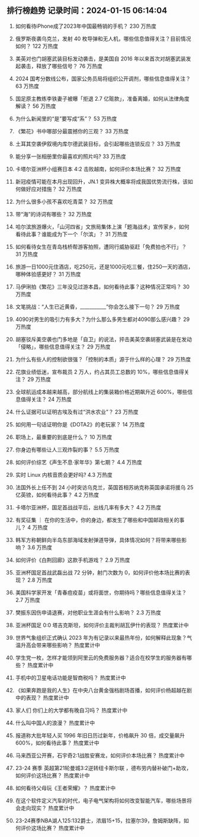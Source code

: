 
## 排行榜趋势 记录时间：2024-01-15 06:14:04
  
  1. 如何看待iPhone成了2023年中国最畅销的手机？ 230 万热度
    
  2. 俄罗斯夜袭乌克兰，发射 40 枚导弹和无人机，哪些信息值得关注？目前情况如何？ 122 万热度
    
  3. 美英对也门胡塞武装目标发动袭击，是美国自 2016 年以来首次对胡塞武装发起袭击，释放了哪些信号？ 76 万热度
    
  4. 2024 国考分数线公布，国家公务员局将组织公开调剂，哪些信息值得关注？ 63 万热度
    
  5. 国足原主教练李铁妻子被曝「拒退 2.7 亿赃款」，准备离婚，如何从法律角度解读？ 56 万热度
    
  6. 为什么新闻里的“是”要写成“系”？ 53 万热度
    
  7. 《繁花》书中哪部分最震撼你的三观？ 33 万热度
    
  8. 土耳其空袭伊叙境内库尔德武装目标，会引起哪些连锁反应？ 33 万热度
    
  9. 能分享一张相册里你最喜欢的照片吗? 33 万热度
    
  10. 卡塔尔亚洲杯小组赛日本 4:2 击败越南，如何评价本场比赛？ 32 万热度
    
  11. 新冠疫情可能在本月出现回升，JN.1 变异株大概率将成我国优势流行株，该如何做好应对措施？ 32 万热度
    
  12. 为什么很多小孩不喜欢吃青菜？ 32 万热度
    
  13. 带“海”的诗词有哪些？ 32 万热度
    
  14. 哈尔滨旅游爆火，「山河四省」文旅局集体上演「题海战术」宣传家乡，如何看待此事？谁能成为下一个「尔滨」？ 31 万热度
    
  15. 如何看待女生在青岛栈桥帮游客拍照，遭同行威胁驱赶「免费拍也不行」？ 31 万热度
    
  16. 旅游一日1000元住酒店，吃250元，还是1000元吃三餐，住250一天的酒店，哪种体验感更好？ 31 万热度
    
  17. 马伊琍拍《繁花》三年没见过游本昌，如何看待此事？这种情况正常吗？ 30 万热度
    
  18. 文笔挑战：“人生已近黄昏，___________”你会怎么接下一句？ 29 万热度
    
  19. 4090对男生的吸引力有多大？为什么那么多男生都对4090那么感兴趣？ 29 万热度
    
  20. 胡塞驳斥美空袭也门多地是「自卫」的说法，抨击美英空袭胡塞武装是在发动「侵略」，哪些信息值得关注？ 29 万热度
    
  21. 为什么有些人的控制欲很强？「控制的本质」源于什么样的心理？ 29 万热度
    
  22. 花旗业绩低迷，宣布裁员 2 万人，约占其员工总数的 10%，哪些信息值得关注？ 29 万热度
    
  23. 全球航运成本越来越高，部分航线上的集装箱价格近期飙升近 600%，哪些信息值得关注？ 24 万热度
    
  24. 什么证据可以证明古埃及有过“洪水农业”？ 23 万热度
    
  25. 如何用一句话证明你是《DOTA2》的老玩家？ 14 万热度
    
  26. 职场上，最重要的到底是什么？ 10 万热度
    
  27. 你身边有哪些让人三观炸裂的事？ 5.5 万热度
    
  28. 如何评价综艺《声生不息·家年华》第七期？ 4.4 万热度
    
  29. 实时 Linux 内核音质会更好吗? 4.3 万热度
    
  30. 法国外长上任不到 24 小时突访乌克兰，英国首相苏纳克称英国承诺将援乌 25 亿英镑，如何看待此事？ 4.2 万热度
    
  31. 卡塔尔亚洲杯，国足首战战平后，出线几率有多大？ 4.2 万热度
    
  32. 有奖征集 ｜ 在你的生活中，你的身边，都发生了哪些和中国邮政相关的事儿？ 4 万热度
    
  33. 韩军方称朝鲜向半岛东部海域发射弹道导弹，具体情况如何？将带来哪些影响？ 3.6 万热度
    
  34. 如何评价《白荆回廊》这款手机游戏？ 2.9 万热度
    
  35. 亚洲杯国足首战武磊出战 72 分钟，射门次数为 0，如何评价他本场比赛的表现？ 2.8 万热度
    
  36. 美国科学家开发「青春痘疫苗」或将面世，你期待吗？哪些信息值得关注？ 2.7 万热度
    
  37. 樊振东因伤申请退赛，对他职业生涯会有什么影响？ 2.3 万热度
    
  38. 亚洲杯国足 0:0 塔吉克斯坦，如何评价主裁判胡瓦伊什的表现？ 热度累计中
    
  39. 世界气象组织正式确认 2023 年为有记录以来最热年份，如何解释此现象？气温升高会带来哪些影响？ 热度累计中
    
  40. 学生党一枚，怎样才能领到阿里云的免费服务器？适合在校学生的服务器有哪些？ 热度累计中
    
  41. 手机中的卫星电话功能是智商税吗？ 热度累计中
    
  42. 《如果奔跑是我的人生》在中央八台黄金强档剧场首播，如何评价杨超越在剧中的表现？ 热度累计中
    
  43. 家人们 你们上的大学都有晚自习吗？ 热度累计中
    
  44. 什么叫中国人的浪漫？ 热度累计中
    
  45. 报道称大批年轻人买 1996 年旧日历过新年，价格飙升 30 倍，成交量飙升 600%，如何看待此事？ 热度累计中
    
  46. 马来西亚公开赛，石宇奇2:1战胜安赛龙，如何评价本场比赛？ 热度累计中
    
  47. 23-24 赛季 英超第21轮曼城3:2逆转纽卡斯尔联 ，德布劳内替补破门+助攻，如何评价这场比赛？ 热度累计中
    
  48. 如何看待父母玩《王者荣耀》？ 热度累计中
    
  49. 在这个软件定义汽车的时代，电子电气架构将如何改变智能汽车，哪些场景将会走向现实？ 热度累计中
    
  50. 23-24赛季NBA湖人125:132爵士，浓眉15+15，拉塞尔39，詹姆斯缺阵，如何评价这场比赛？ 热度累计中
    